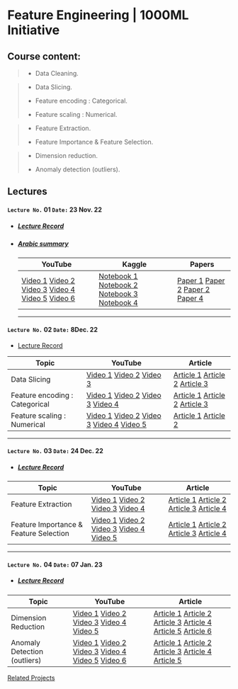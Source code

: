 # Feature Engineering | 1000ML Initiative

## Course content:
> - Data Cleaning.

>- Data Slicing.
>
>- Feature encoding : Categorical.
>
>- Feature scaling : Numerical.

>- Feature Extraction.
>
>- Feature Importance & Feature Selection.

>- Dimension reduction.
>
>- Anomaly detection (outliers).

## Lectures

####   `Lecture No.` 01  `Date:` 23 Nov. 22 

- ##### [Lecture Record](https://www.youtube.com/watch?v=IJuoeOj1HFg&list=PL6-3IRz2XF5WAfo7GdSQdLWwEscdyYCVM)

- ##### [Arabic summary](https://github.com/AhmedUZaki/Feature-Engineering-1000ML/blob/main/%D8%AA%D9%84%D8%AE%D9%8A%D8%B5%20%D8%B9%D8%B1%D8%A8%D9%8A%20%D9%84%D9%84%D9%85%D8%AD%D8%A7%D8%B6%D8%B1%D8%A7%D8%AA/%D9%85%D9%84%D8%AE%D8%B5%20%D9%85%D8%AD%D8%A7%D8%B6%D8%B1%D8%A7%D8%AA%20%D9%87%D9%86%D8%AF%D8%B3%D8%A9%20%D8%A7%D9%84%D8%B9%D9%86%D8%A7%D8%B5%D8%B1%20%D8%A7%D9%84%D8%AF%D9%81%D8%B9%D8%A9%20%D8%A7%D9%84%D8%AB%D8%A7%D9%86%D9%8A%D8%A9%20-%20%D9%85%D8%AD%D8%A7%D8%B6%D8%B1%D8%A9%20%D8%B1%D9%82%D9%85%20(1).pdf)

  | YouTube                                                      | Kaggle                                                       | Papers                                                       |
  | ------------------------------------------------------------ | ------------------------------------------------------------ | ------------------------------------------------------------ |
  | [Video 1](https://www.youtube.com/watch?v=awTU_lDQDYw) [Video 2](https://www.youtube.com/watch?v=S2Fqk1icPFs) [Video 3](https://www.youtube.com/watch?v=IxxGqoOksJ4) [Video 4](https://www.youtube.com/watch?v=vPaXbA_xQFQ) [Video 5](https://www.youtube.com/watch?v=_6a1AZ8R7cI) [Video 6](https://www.youtube.com/watch?v=T18rp49owgM) | [Notebook 1](https://www.kaggle.com/code/rtatman/data-cleaning-challenge-handling-missing-values) [Notebook 2](https://www.kaggle.com/code/rtatman/data-cleaning-challenge-scale-and-normalize-data) [Notebook 3](https://www.kaggle.com/code/chadalee/olympics-data-cleaning-exploration-prediction) [Notebook 4](https://www.kaggle.com/code/milankalkenings/comprehensive-tutorial-data-cleaning) | [Paper 1](https://github.com/AhmedUZaki/Feature-Engineering-1000ML/blob/main/Papers/Lecture%2001/01%20data-cleaning-IEEE.pdf) [Paper 2](https://github.com/AhmedUZaki/Feature-Engineering-1000ML/blob/main/Papers/Lecture%2001/02%20Hellerstein_2008.pdf) [Paper 2](https://github.com/AhmedUZaki/Feature-Engineering-1000ML/blob/main/Papers/Lecture%2001/03%20Ganti_Ch1.pdf) [Paper 4](https://github.com/AhmedUZaki/Feature-Engineering-1000ML/blob/main/Papers/Lecture%2001/04%20data_cleaning_2010.pdf) |

  ---

####   `Lecture No.` 02  `Date:` 8Dec. 22 

- [Lecture Record](https://www.youtube.com/watch?v=W_X441-YB6E&list=PL6-3IRz2XF5WAfo7GdSQdLWwEscdyYCVM&index=2)

| Topic                          | YouTube                                                      | Article                                                      |
| ------------------------------ | ------------------------------------------------------------ | ------------------------------------------------------------ |
| Data Slicing                   | [Video 1](https://www.youtube.com/watch?v=htyWDxKVttE) [Video 2](https://www.youtube.com/watch?v=ni9ng4Jy3Z8) [Video 3](https://www.youtube.com/watch?v=Sz_iXvh25Ew) | [Article 1](https://www.activestate.com/resources/quick-reads/how-to-slice-a-dataframe-in-pandas/) [Article 2](https://datacarpentry.org/python-ecology-lesson/03-index-slice-subset/index.html) [Article 3](https://www.journaldev.com/55406/data-filtering-in-python-pandas) |
| Feature encoding : Categorical | [Video 1](https://www.youtube.com/watch?v=irHhDMbw3xo) [Video 2](https://www.youtube.com/watch?v=WXHLLO4FnZs) [Video 3](https://www.youtube.com/watch?v=Guis2MvnJfU) [Video 4](https://www.youtube.com/watch?v=u5R2G_fR6sc ) | [Article 1](https://analyticsindiamag.com/a-complete-guide-to-categorical-data-encoding) [Article 2](https://www.analyticsvidhya.com/blog/2020/08/types-of-categorical-data-encoding/) [Article 3](https://www.geeksforgeeks.org/feature-encoding-techniques-machine-learning/) |
| Feature scaling : Numerical    | [Video 1](https://www.youtube.com/watch?v=31_JLKI8xPQ) [Video 2](https://www.youtube.com/watch?v=Dch6J3HzIOw) [Video 3](https://www.youtube.com/watch?v=4RmXXNxAves) [Video 4](https://www.youtube.com/watch?v=wFuBUbfixzU) [Video 5](https://www.youtube.com/watch?v=ZddUwo4R5ug) | [Article 1](https://www.analyticsvidhya.com/blog/2020/04/feature-scaling-machine-learning-normalization-standardization/) [Article 2](https://www.geeksforgeeks.org/ml-feature-scaling-part-2/) |

---

####   `Lecture No.` 03  `Date:` 24 Dec. 22 

- ##### [Lecture Record](https://www.youtube.com/watch?v=RLkUwTAN87E&list=PL6-3IRz2XF5WAfo7GdSQdLWwEscdyYCVM&index=3)

| Topic                                  | YouTube                                                      | Article                                                      |
| -------------------------------------- | ------------------------------------------------------------ | ------------------------------------------------------------ |
| Feature Extraction                     | [Video 1](https://www.youtube.com/watch?v=pr5LXi4U10c&t=0s) [Video 2](https://www.youtube.com/watch?v=JviZB2d64KU&t=0s) [Video 3](https://www.youtube.com/watch?v=y_X4hXjTFNQ&t=0s) [Video 4](https://www.youtube.com/watch?v=YNrMdZtxRmQ&t=0s) | [Article 1](https://www.youtube.com/redirect?event=video_description&redir_token=QUFFLUhqa3FUMmhlSjJWS1dzdlA5R3pIM2pKX0pjX3lrUXxBQ3Jtc0tuc2czeGhqZGg4YWhPQmRsRHFPV2RGU09QWUtCQkx2OHYybmhPWENWQlBnREZIa1pCcmtFc2M2dUhJSmhWMUsxTF9jcm9ERWZxMEhVdWlhcDlBcGh2MXR4dFZ3a0hFUmdxSW5GUFlhc2RIdUQwcXJzcw&q=https%3A%2F%2Fdeepai.org%2Fmachine-learning-glossary-and-terms%2Ffeature-extraction&v=RLkUwTAN87E) [Article 2](https://www.youtube.com/redirect?event=video_description&redir_token=QUFFLUhqbVZlbnB4bTRMSU1oUFpSbFZINjdTaWU3bUs5d3xBQ3Jtc0tsNm03NmxpRmxWbmpxZHR0TThWVmRiaWE3UHNldmhhbldrMnVmQU5NamFfRUJOWW5uQWlPdGpwUVBINWJHdW1fQkZfbXlVOExDOU5tdTRHbVpCNHZPNjdURGY3MU1pTXEwZ0M3dWhxSUpVdnJjaEJKYw&q=https%3A%2F%2Fwww.analyticsvidhya.com%2Fblog%2F2021%2F04%2Fguide-for-feature-extraction-techniques%2F&v=RLkUwTAN87E) [Article 3](https://www.youtube.com/redirect?event=video_description&redir_token=QUFFLUhqbUpJenM0YVpnWS1UZ2tVY1QtWVdyOHRMWkZ0d3xBQ3Jtc0tscVl6eExQOHhBZzBKSWRSNHJPMHZRMXFxZFBEMVpocEVmQTg5cG9uam5OVmQ0V2o4c21OeDFITXNPVFN0VjU3Tk9KakhWa1A3OTJGeWVycGl0dll5aVpqTGxMQVdnOHFVSU5RS29oalpfbWRwOHFpNA&q=https%3A%2F%2Fwww.educative.io%2Fanswers%2Fwhat-is-feature-extraction&v=RLkUwTAN87E) [Article 4](https://www.youtube.com/redirect?event=video_description&redir_token=QUFFLUhqbG96WFJDZUFSbWlBSWh3dDRCTDZ3X1RVNnVpUXxBQ3Jtc0tsYi1hWlI4cUk2WTNpOXctTk9NeWhSRTl3NklDVjczdGpXWURyZ0FNNHBIcTRYbVJmWVNDNDhCd2dTMUpOd21nZlNDZHdLVzRFOXRQdFhXd25QUjRmcVh5enVBVXIyMU1vY0I0eXIzSDFaYWtEQ0Vzaw&q=https%3A%2F%2Fmachinelearningmastery.com%2Ffeature-extraction-on-tabular-data%2F&v=RLkUwTAN87E) |
| Feature Importance & Feature Selection | [Video 1](https://www.youtube.com/watch?v=IhSWvwmpwTU&t=0s) [Video 2](https://www.youtube.com/watch?v=5bHpPQ6_OU4&t=0s) [Video 3](https://www.youtube.com/watch?v=YaKMeAlHgqQ&t=0s) [Video 4](https://www.youtube.com/watch?v=R47JAob1xBY&t=0s) [Video 5](https://www.youtube.com/watch?v=wjKvyk8xStg&t=0s) | [Article 1](https://www.youtube.com/redirect?event=video_description&redir_token=QUFFLUhqbWtBekdXQkdhZnJ0TE1uVEpWSXRjQ1dqM2VuZ3xBQ3Jtc0tsUEptUmtyTFM1S2NXSHA4S19ENXRvbkhLX3lQbU9FQnhGWjRrbld3d0QzRzV6QUd2dDdMc2NlR2k0Qll2WTB1MU54a0FBTFBPaHEwSjlPaHJ3RHlDNmhUd3M0cmxtTFJfbHhGWnlRcHVJUGtSbjltcw&q=https%3A%2F%2Fmachinelearningmastery.com%2Ffeature-selection-with-real-and-categorical-data%2F&v=RLkUwTAN87E) [Article 2](https://www.youtube.com/redirect?event=video_description&redir_token=QUFFLUhqbkJ5TTNlWHpIVkVlUFItNFFkNW9BbGh6NGJzQXxBQ3Jtc0tsR0d2RE1VQUl1dXpweUtqaDEwUGVaWV9NaHZUYlluUzZFZWdRYUVWWS1ZQTZNTEVxMnZ4Vk5Oc2FMSXJQLUtrMTdvYy1kV0UtTzBSak9FSUpMbXdyUy11RnBZT2UtSTdncUt2YlR1bmNja3lEMGFWdw&q=https%3A%2F%2Fwww.datacamp.com%2Ftutorial%2Ffeature-selection-python&v=RLkUwTAN87E) [Article 3](https://www.youtube.com/redirect?event=video_description&redir_token=QUFFLUhqbnA4RlQ5M00wLUo3NW5BZDdXTUZuUU5xaWJ5QXxBQ3Jtc0trUmMyQnJfUkVVcjlPTW5aZzNVWkUzaWZGd1lOQ2ctLWJHaUtLdHpZOUZTUXpOcWFOdGcxOUx5aVBuWl9kWG5iRXFnY05lZmZXLW1icU1EOFdXZ2U1c1o2S2pWQjVHZE54RUVSM2tUMThYbDBfcmpKOA&q=https%3A%2F%2Fwww.analyticsvidhya.com%2Fblog%2F2020%2F10%2Ffeature-selection-techniques-in-machine-learning%2F&v=RLkUwTAN87E) [Article 4](https://www.youtube.com/redirect?event=video_description&redir_token=QUFFLUhqa20yTkZpdGItaVhRc2VfYkdIc0NWWDNaYjV3QXxBQ3Jtc0ttU3RjSDg3T2dRa2ZET2dyNEN2bWl6LW1EZ2t2TGJ3b1lrVkNJTTduWEpGUnlQWGQ0TERCV3B6dmVydlRFaHJOamx1TDdjeGNzdDNXZzNPUkd6VC0wQVJCcHc1T0Vjb21UZmpfMzdUcmxzMDUzX25uUQ&q=https%3A%2F%2Fregenerativetoday.com%2Ffour-popular-feature-selection-methods-for-efficient-machine-learning-in-python%2F&v=RLkUwTAN87E) |

---

####   `Lecture No.` 04  `Date:` 07 Jan. 23 

- ##### [Lecture Record](https://www.youtube.com/watch?v=gOCgm2ftTnI&list=PL6-3IRz2XF5WAfo7GdSQdLWwEscdyYCVM&index=4)

| Topic                        | YouTube                                                      | Article                                                      |
| ---------------------------- | ------------------------------------------------------------ | ------------------------------------------------------------ |
| Dimension Reduction          | [Video 1](https://www.youtube.com/watch?v=i5xFuu3EakM&t=0s) [Video 2](https://www.youtube.com/watch?v=QdBy02ExhGI&t=0s) [Video 3](https://www.youtube.com/watch?v=uKveqmkjXfo&t=0s) [Video 4](https://www.youtube.com/watch?v=ib5ulrK3RyM&t=0s) [Video 5](https://www.youtube.com/watch?v=ib5ulrK3RyM&t=0s) | [Article 1](https://www.youtube.com/redirect?event=video_description&redir_token=QUFFLUhqa3JwdTJjT0ltbjBHMjlQaVVvdGFzLV9BbS1Yd3xBQ3Jtc0tuWERtTzEtS0d4RE5wc0o0OGNBemw4Q3IzTUhPOVVuUGxabENrVFkzV1BFN0hJX01NZHB1MUx5dVVCY1FxTVd2NjNIaUFLQlpGblBybmVzLWF3X0xSYnEtR1JUTEVjWHktRUxieVI4dmdQeFVrTnV2TQ&q=https%3A%2F%2Fmachinelearningmastery.com%2Fdimensionality-reduction-algorithms-with-python%2F&v=gOCgm2ftTnI) [Article 2](https://www.youtube.com/redirect?event=video_description&redir_token=QUFFLUhqbU5OckJXSi16Q2JkemFoUHFDR2FOZlltUzZwUXxBQ3Jtc0tsaEU2d2l2d0hIUWZjN3kyOUczQjRjNjhic2QxTXdaWHc0T1RIb0lOcF9lNW4zblM3b1VPdUg4X2VwZ1VLQjRod3hGM2xrNFpEQWpFbXFVQWt3RDdoRE9MMHFhd3NuaHdoa1pRR3NlZW9HYWNDYnp2MA&q=https%3A%2F%2Ftowardsdatascience.com%2Fdimension-reduction-techniques-with-python-f36ca7009e5c&v=gOCgm2ftTnI) [Article 3](https://www.youtube.com/redirect?event=video_description&redir_token=QUFFLUhqbjlaalZENnRoY2MxRWZidkxneDVGcXF4WkNVUXxBQ3Jtc0tuSHRSVTY3eHd3V0ZpbWFPcGdmSVoxX0tNMnk0SGVXVnRhbEJvYnZpWFdsd2RwRzlDeTJSajk2Q2M2OEt6X1NhR0lDM1hQTXdYWGoyazc0bE1ZWElyWXpMeHc2TndIb183a3B5Um1IVjRGXzJXRnJ5OA&q=https%3A%2F%2Fstackabuse.com%2Fdimensionality-reduction-in-python-with-scikit-learn%2F&v=gOCgm2ftTnI) [Article 4](https://www.youtube.com/redirect?event=video_description&redir_token=QUFFLUhqa1ZmM1FzSHVpV21Qa25WRUt3akpKc1k2bU16UXxBQ3Jtc0tsOHN4R1d6dUxOcnJfbDdBVWlvYnNsOXpxanJQenJ0UGxIRXhVMUIwYUZhRkFjNFZDNDdnWV9VUWNQQjd2T3ppZWd0Tkx1YUkwcHl2MWROSy14V2NWU3AzOWRTcE8zMjZwRjNpLURMa29mRUZxOTZiOA&q=https%3A%2F%2Fwww.analyticsvidhya.com%2Fblog%2F2018%2F08%2Fdimensionality-reduction-techniques-python%2F&v=gOCgm2ftTnI) [Article 5](https://www.youtube.com/redirect?event=video_description&redir_token=QUFFLUhqbDhXZGtUOWFSaGpzNzBha2twcTZaWWlHQ2NYUXxBQ3Jtc0tsSFNWR2c3bDk1RzFfeEl5Z056WTdxZHhCTlVZa1I4Yzd5ckJlZUpXQnZfVUVxdHRWemlreGRNM0lVV1UxRTJwRjZZMjhUeEtNenowcXNCZ0hSalZXc3d0V2xXTWRMbXZhUmszRkExODJIMVhxM0s4cw&q=https%3A%2F%2Fwww.learndatasci.com%2Ftutorials%2Fapplied-dimensionality-reduction-techniques-using-python%2F&v=gOCgm2ftTnI) [Article 6](https://www.youtube.com/redirect?event=video_description&redir_token=QUFFLUhqbXdTYkZQQzlPc194bmdvSU1zd0ZmU2J5OVM3QXxBQ3Jtc0trOWVOY25uQWk2NjBhMDctUDZlQ2tWZnBVQUhVTnFXV1V1eHRQVG1PaHJMbzZJMnY5dHAyQkVmSW1UdGhYT2FBM2RkN1M1Y0RFSEgzQ2xmejh2Q3hMbHdWNXB5Y2lGRGVyUmJSQ1ZZTXBhdFJ2dTBPcw&q=https%3A%2F%2Fbuiltin.com%2Fdata-science%2Fdimensionality-reduction-python&v=gOCgm2ftTnI) |
| Anomaly Detection (outliers) | [Video 1](https://www.youtube.com/watch?v=rzR_cKnkD18&t=0s) [Video 2](https://www.youtube.com/watch?v=pdF4V23Hj5Y&t=0s) [Video 3](https://www.youtube.com/watch?v=NEuU1gaUyww&t=0s) [Video 4](https://www.youtube.com/watch?v=TP3wdwD8JVY&t=0s) [Video 5](https://www.youtube.com/watch?v=FAjoPtjsk6Q&t=0s) [Video 6](https://www.youtube.com/watch?v=hzPaCrFtqTk&t=0s) | [Article 1](https://www.youtube.com/redirect?event=video_description&redir_token=QUFFLUhqa2dHZVlickdSZ2RnZUhKZjB4cFJUOXlEaGctZ3xBQ3Jtc0trUGZqY044a1BrU0pvV2M1U1RNczJZTlN6VlQzTlF4VlRUMk0tWndva3VtejRzdGFOTjdETVFaT2xUdTkxVUFMR3UtZDFvUHJsdGtJN2Fja2hyUFVqN19nZUdpSEtUOFM0cEc3Z1hydUFDZ0lSZjFYRQ&q=https%3A%2F%2Fbuiltin.com%2Fdata-science%2Foutlier-detection-python&v=gOCgm2ftTnI) [Article 2](https://www.youtube.com/redirect?event=video_description&redir_token=QUFFLUhqa3E2NEZycHJkNUJ2ODRCdjBhRTRoeldtV3RFUXxBQ3Jtc0trVTRPbkpEMmFvdHBIdm5Ib2NLaUZlZ1dJQUNEbzZpcG9qSFhhOXZlMFFiX25YSFp5R2hqREJ5M2FKTXhwanFKTTZ3aS1jMThESGd5eE5SMTNJNlhlaTZ1ZkxRdUJxYl8xOWZOeHBTaHpFVHB4ZDNlOA&q=https%3A%2F%2Fmachinelearningmastery.com%2Fmodel-based-outlier-detection-and-removal-in-python%2F&v=gOCgm2ftTnI) [Article 3](https://www.youtube.com/redirect?event=video_description&redir_token=QUFFLUhqazlMam1IQTFxOUVyTF9hTFQyeDBpVlZlWnFxUXxBQ3Jtc0tsaWxGdUx6NHNaNjFkd3hQM0VxLVNVRDB3LXBRNFlJS0FraUR1cWRHbzl1Wk5LUmJBc19MX0FpemZYXzVKZDlTbHJoMXJoTFJjRzNwUVM1R3FqZUd0bk5wU1BCUnFnQ1ZETTdpeUZ3bDRadUpWdjc5UQ&q=https%3A%2F%2Fwww.analyticsvidhya.com%2Fblog%2F2021%2F05%2Ffeature-engineering-how-to-detect-and-remove-outliers-with-python-code%2F&v=gOCgm2ftTnI) [Article 4](https://www.youtube.com/redirect?event=video_description&redir_token=QUFFLUhqazczWHM5eFFCaHlUTFNQR2RTbk92aGZ0TDdnd3xBQ3Jtc0tsMXJjSmQ4MUpWdWk0RUlFS3lsZXpneFBZbFNrUzdqdFdNOG9McmRaSHJRVlhYTnh1dzZ4X0VOT1VDblo0MGw5NVFucm4yYnZ5RE9GMElUb1BkTnhubjZvN2dOV2pDS3d6RWgxWGZzVVIyMVZiSjZJWQ&q=https%3A%2F%2Ftowardsdatascience.com%2Fintroducing-anomaly-outlier-detection-in-python-with-pyod-40afcccee9ff&v=gOCgm2ftTnI) [Article 5](https://www.youtube.com/redirect?event=video_description&redir_token=QUFFLUhqa2FJLUxhTWFfX25QYVBXZ3liRzNwaHFwTmV3Z3xBQ3Jtc0trWm56QTU5ZTdVUGVrQk13WjNWcDFGQjVnTk5qNWwtX05faTFVUWNDY1o2V2xDQ3lNNXUyaDk5XzlnSnZ0elRWamwwZ3NOdHJVakEzOFJ3VXdJOEtaVXFIV3VUTmtyTXNfR3FqSno3THdjeEQ2a0Uwcw&q=https%3A%2F%2Fcnvrg.io%2Fanomaly-detection-python%2F&v=gOCgm2ftTnI) |



[Related Projects](https://github.com/HeshamAsem/1000MLEngineer/tree/main/FeatureEngineering) 

